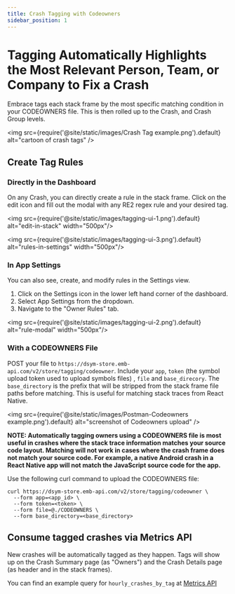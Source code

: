 ```yaml
---
title: Crash Tagging with Codeowners
sidebar_position: 1
---
```


# Tagging Automatically Highlights the Most Relevant Person, Team, or Company to Fix a Crash

Embrace tags each stack frame by the most specific matching condition in your CODEOWNERS file.  This is then rolled up to the Crash, and Crash Group levels.

<img src={require('@site/static/images/Crash Tag example.png').default} alt="cartoon of crash tags" />

## Create Tag Rules

### Directly in the Dashboard
On any Crash, you can directly create a rule in the stack frame.  Click on the edit icon and fill out the modal with any RE2 regex rule and your desired tag.

<img src={require('@site/static/images/tagging-ui-1.png').default} alt="edit-in-stack" width="500px"/>

<img src={require('@site/static/images/tagging-ui-3.png').default} alt="rules-in-settings" width="500px"/>

### In App Settings

You can also see, create, and modify rules in the Settings view.
1. Click on the Settings icon in the lower left hand corner of the dashboard.
2. Select App Settings from the dropdown.
3. Navigate to the "Owner Rules" tab.

<img src={require('@site/static/images/tagging-ui-2.png').default} alt="rule-modal" width="500px"/>

### With a CODEOWNERS File
POST your file to `https://dsym-store.emb-api.com/v2/store/tagging/codeowner`.  Include your `app`, 
`token` (the symbol upload token used to upload symbols files) , `file` and `base_direcory`. The `base_directory` is the
prefix that will be stripped from the stack frame file paths before matching.  This is useful for matching stack traces
from React Native.

<img src={require('@site/static/images/Postman-Codeowners example.png').default} alt="screenshot of Codeowners upload" />

**NOTE: Automatically tagging owners using a CODEOWNERS file is most useful in crashes where the stack trace information
matches your source code layout. Matching will not work in cases where the crash frame does not match your source code.
For example, a native Android crash in a React Native app will not match the JavaScript source code for the app.**

Use the following curl command to upload the CODEOWNERS file:

```shell
curl https://dsym-store.emb-api.com/v2/store/tagging/codeowner \
  --form app=<app_id> \
  --form token=<token> \
  --form file=@./CODEOWNERS \
  --form base_directory=<base_directory>
```

## Consume tagged crashes via Metrics API

New crashes will be automatically tagged as they happen.  Tags will show up on the Crash Summary page (as "Owners") and the Crash Details page (as header and in the stack frames).

You can find an example query for `hourly_crashes_by_tag` at [Metrics API](/embrace-api/code_samples)
